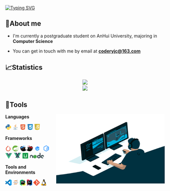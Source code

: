 <a href="https://git.io/typing-svg"><img src="https://readme-typing-svg.herokuapp.com?font=Sedan+SC&size=25&pause=1000&color=000000&center=true&vCenter=true&random=false&width=435&lines=Hello+World" alt="Typing SVG" /></a>

## 🥱About me

- I'm currently a postgraduate student on AnHui University, majoring in **Computer Science**

- You can get in touch with me by email at **coderyjc@163.com**


## 📈Statistics

<div align="center">
    <img  src="https://github-readme-streak-stats.herokuapp.com/?user=coderyjc" />
</div>

<div align="center">
<span>  </span>
<img height="170px" src="https://github-readme-stats.vercel.app/api?username=coderyjc" />
<span>  </span>
</div>

## 🔨Tools

<img align="right" alt="GIF" src="assets/code.gif" width="343" height="220" title="Do what you like, and do it best!"> 

**Languages**

<code><img height="20" src="assets/python.png" alt="Python" title="Python"></code>
<code><img height="20" src="assets/java.png" alt="Java" title="Java"></code>
<code><img height="20" src="assets/html.png" alt="HTML" title="HTML"></code>
<code><img height="20" src="assets/css.png" alt="CSS" title="CSS"></code>
<code><img height="20" src="assets/js.png" alt="Javascript" title="Javascript"></code>

**Frameworks**

<code><img height="20" src="assets/pytorch.png" alt="Pytorch" title="Pytorch"></code>
<code><img height="20" src="assets/spring.png" alt="Spring" title="Spring"></code>
<code><img height="20" src="assets/mybatis.png" alt="MyBatis" title="MyBatis"></code>
<code><img height="20" src="assets/element.png" alt="Element" title="Element"></code>
<code><img height="20" src="assets/elementplus.png" alt="Element-Plus" title="Element-Plus"></code>
<code><img height="20" src="assets/vue.png" alt="Vue" title="Vue"></code>
<code><img height="20" src="assets/vuex.png" alt="Git" title="Vuex"></code>
<code><img height="20" src="assets/uniapp.png" alt="Uni-App" title="Uni-App"></code>
<code><img height="20" src="assets/node.png" alt="Node" title="Node"></code>

**Tools and Environments**

<code><img height="20" src="assets/vscode.png" alt="VSCode" title="VSCode"></code>
<code><img height="20" src="assets/jupyter.png" alt="Jupyter" title="Jupyter"></code>
<code><img height="20" src="assets/pycharm.png" alt="PyCharm" title="PyCharm"></code>
<code><img height="20" src="assets/idea.png" alt="IDEA" title="IDEA"></code>
<code><img height="20" src="assets/git.png" alt="Git" title="Git"></code>
<code><img height="20" src="assets/linux.png" alt="Linux" title="Linux"></code>
